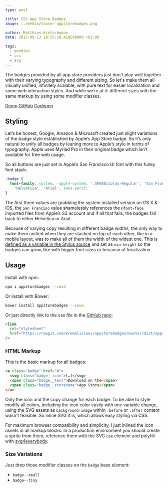 ```yaml
---
type: post

title: CSS App Store Badges
image: ../media/teaser-appstorebadges.png

author: Matthias Kretschmann
date: 2015-09-13 18:55:18.418548000 +02:00

tags:
  - goodies
  - css
  - svg
---
```


The badges provided by all app store providers just don't play well together with their varying typography and different sizing. So let's make them all visually unified, infinitely scalable, with pure text for easier localization and some web interaction styles. And while we’re at it: different sizes with the same markup by using some modifier classes.

<p class="content-download">
    <a class="btn-primary icon-compass" href="https://lab.kremalicious.com/appstorebadges/">Demo</a>
    <a class="icon-github" href="https://github.com/kremalicious/appstorebadges/">GitHub</a>
    <a class="icon-code" href="http://codepen.io/kremalicious/details/EVVraP/">Codepen</a>
</p>

## Styling

Let’s be honest, Google, Amazon & Microsoft created just slight variations of the badge style established by Apple’s App Store badge. So it’s only natural to unify all badges by leaning more to Apple’s style in terms of typography. Apple uses Myriad Pro in their original badge which isn’t available for free web usage.

So all buttons are just set in Apple’s San Francisco UI font with this funky font stack:

```css
.badge {
  font-family: system, -apple-system, '.SFNSDisplay-Regular', 'San Francisco', 'Helvetica Neue',
    'Helvetica', 'Arial', sans-serif;
}
```

The first three values are grabbing the system installed version on OS X & iOS, the `San Franciso` value shamelessly references the `@font-face` imported files from Apple’s S3 account and if all that fails, the badges fall back to either Helvetica or Arial.

Because of varying copy resulting in different badge widths, the only way to make them unified when they are stacked on top of each other, like in a mobile layout, was to make all of them the width of the widest one. This is [defined as a variable in the Stylus source](https://github.com/kremalicious/appstorebadges/blob/master/src/styl/_variables.styl#L12) and set as `min-height` so the badges can grow, like with bigger font sizes or because of localization.

## Usage

Install with npm:

```bash
npm i appstorebadges --save
```

Or install with Bower:

```bash
bower install appstorebadges --save
```

Or just directly link to the css file in the [GitHub repo](https://github.com/kremalicious/appstorebadges):

```html
<link
  rel="stylesheet"
  href="https://rawgit.com/kremalicious/appstorebadges/master/dist/appstorebadges.min.css"
/>
```

### HTML Markup

This is the basic markup for all badges:

```html
<a class="badge" href="#">
  <svg class="badge__icon">[…]</svg>
  <span class="badge__text">Download on the</span>
  <span class="badge__storename">App Store</span>
</a>
```

Only the icon and the copy change for each badge. To be able to style modify all colors, including the icon color easily with one variable change, using the SVG assets as `background-image` within `:before` or `:after` content wasn't feasible. So inline SVG it is, which allows easy styling via CSS.

For maximum browser compatibility and simplicity, I just inlined the icon assets in all markup blocks. In a production environment you should create a sprite from them, reference them with the SVG `use` element and polyfill with [svg4everybody](https://github.com/jonathantneal/svg4everybody).

### Size Variations

Just drop those modifier classes on the `badge` base element:

- `badge--small`
- `badge--tiny`
